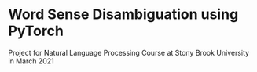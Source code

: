 # Word Sense Disambiguation using PyTorch
Project for Natural Language Processing Course at Stony Brook University in March 2021

